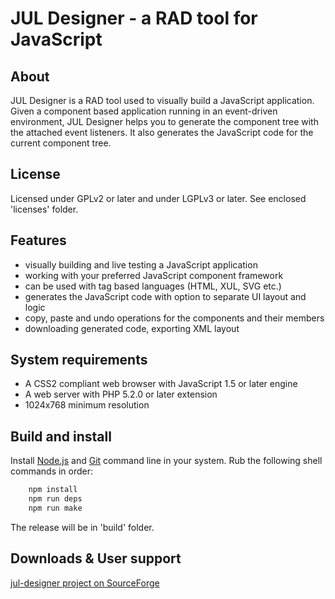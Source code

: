 JUL Designer - a RAD tool for JavaScript
========================================

 About
 ------ 

JUL Designer is a RAD tool used to visually build a JavaScript application.
Given a component based application running in an event-driven environment, 
JUL Designer helps you to generate the component tree with the attached event listeners. 
It also generates the JavaScript code for the current component tree.

License
-------
 
 Licensed under GPLv2 or later and under LGPLv3 or later. See enclosed 'licenses' folder.
 
Features
--------
 
* visually building and live testing a JavaScript application 
* working with your preferred JavaScript component framework 
* can be used with tag based languages (HTML, XUL, SVG etc.) 
* generates the JavaScript code with option to separate UI layout and logic 
* copy, paste and undo operations for the components and their members
* downloading generated code, exporting XML layout

System requirements
-------------------
 
* A CSS2 compliant web browser with JavaScript 1.5 or later engine 
* A web server with PHP 5.2.0 or later extension 
* 1024x768 minimum resolution 

Build and install
-----------------

Install [Node.js](https://nodejs.org/) and [Git](https://git-scm.com/) command line in your system.
Rub the following shell commands in order:

``` bash
	npm install
	npm run deps
	npm run make
```
The release will be in 'build' folder.

Downloads & User support
------------------------

[jul-designer project on SourceForge](http://sourceforge.net/projects/jul-designer/)

